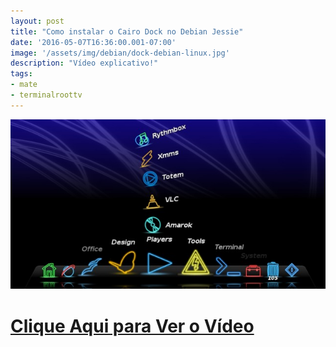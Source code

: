 ```yaml
---
layout: post
title: "Como instalar o Cairo Dock no Debian Jessie"
date: '2016-05-07T16:36:00.001-07:00'
image: '/assets/img/debian/dock-debian-linux.jpg'
description: "Vídeo explicativo!"
tags:
- mate
- terminalroottv
---
```

![Blog Linux](/assets/img/debian/dock-debian-linux.jpg "Blog Linux")


# [Clique Aqui para Ver o Vídeo](https://www.youtube.com/watch?v=HlBv7W13baY)


<script async src="https://pagead2.googlesyndication.com/pagead/js/adsbygoogle.js"></script>

<!-- Informat -->
<ins class="adsbygoogle"
 style="display:block"
 data-ad-client="ca-pub-2838251107855362"
 data-ad-slot="2327980059"
 data-ad-format="auto"
 data-full-width-responsive="true"></ins>

<script>
(adsbygoogle = window.adsbygoogle || []).push({});
</script>

